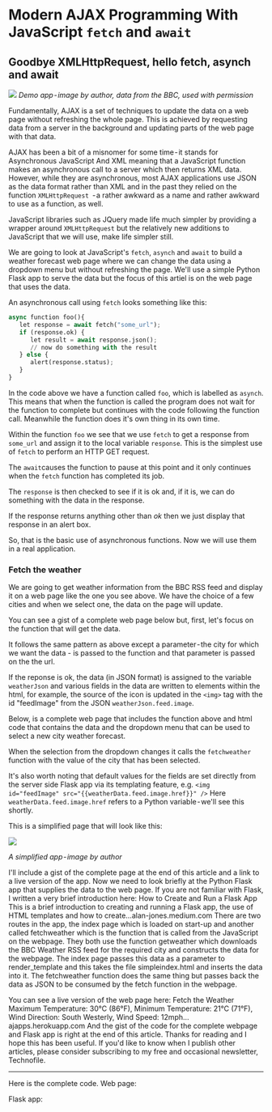 # Modern AJAX Programming With JavaScript ``fetch`` and ``await``

## Goodbye XMLHttpRequest, hello fetch, asynch and await

![](https://github.com/alanjones2/Alan-Jones-article-code/raw/master/ajax/fetchweather.png)
_Demo app - image by author, data from the BBC, used with permission_


Fundamentally, AJAX is a set of techniques to update the data on a web page without refreshing the whole page. This is achieved by requesting data from a server in the background and updating parts of the web page with that data.

AJAX has been a bit of a misnomer for some time - it stands for Asynchronous JavaScript And XML meaning that a JavaScript function makes an asynchronous call to a server which then returns XML data. However, while they are asynchronous, most AJAX applications use JSON as the data format rather than XML and in the past they relied on the function ``XMLHttpRequest ``- a rather awkward as a name and rather awkward to use as a function, as well.

JavaScript libraries such as JQuery made life much simpler by providing a wrapper around ``XMLHttpRequest`` but the relatively new additions to JavaScript that we will use, make life simpler still.

We are going to look at JavaScript's ``fetch``, ``asynch`` and ``await``  to build a weather forecast web page where we can change the data using a dropdown menu but without refreshing the page. We'll use a simple Python Flask app to serve the data but the focus of this artiel is on the web page that uses the data.

An asynchronous call using ``fetch`` looks something like this:

````Python
async function foo(){
   let response = await fetch("some_url");
   if (response.ok) {
      let result = await response.json();  
      // now do something with the result
   } else {
      alert(response.status);
   }
}
````

In the code above we have a function called ``foo``, which is labelled as ``asynch``. This means that when the function is called the program does not wait for the function to complete but continues with the code following the function call. Meanwhile the function does it's own thing in its own time.

Within the function ``foo`` we see that we use ``fetch`` to get a response from ``some_url`` and assign it to the local variable ``response``. This is the simplest use of ``fetch`` to perform an HTTP GET request. 

The ``await``causes the function to pause at this point and it only continues when the ``fetch`` function has completed its job.

The ``response`` is then checked to see if it is ok and, if it is, we can do something with the data in the response.

If the response returns anything other than _ok_ then we just display that response in an alert box.

So, that is the basic use of asynchronous functions. Now we will use them in a real application.

### Fetch the weather
 
We are going to get weather information from the BBC RSS feed and display it on a web page like the one you see above. We have the choice of a few cities and when we select one, the data on the page will update.

You can see a gist of a complete web page below but, first, let's focus on the function that will get the data.

It follows the same pattern as above except a parameter - the city for which we want the data - is passed to the function and that parameter is passed on the the url. 

If the reponse is ok, the data (in JSON format) is assigned to the variable ``weatherJson`` and various fields in the data are written to elements within the html, for example, the source of the icon is updated in the ``<img>`` tag with the id "feedImage" from the JSON ``weatherJson.feed.image``.

Below, is a complete web page that includes the function above and html code that contains the data and the dropdown menu that can be used to select a new city weather forecast. 

When the selection from the dropdown changes it calls the ``fetchweather`` function with the value of the city that has been selected.

It's also worth noting that default values for the fields are set directly from the server side Flask app via its templating feature, e.g.
``<img id="feedImage" src="{{weatherData.feed.image.href}}" />``
Here ``weatherData.feed.image.href`` refers to a Python variable - we'll see this shortly.

This is a simplified page that will look like this:

![](https://github.com/alanjones2/Alan-Jones-article-code/raw/master/ajax/simplefetchweather.png)

_A simplified app - image by author_

I'll include a gist of the complete page at the end of this article and a link to a live version of the app.
Now we need to look briefly at the Python Flask app that supplies the data to the web page. If you are not familiar with Flask, I written a very brief introduction here:
How to Create and Run a Flask App
This is a brief introduction to creating and running a Flask app, the use of HTML templates and how to create…alan-jones.medium.com
There are two routes in the app, the index page which is loaded on start-up and another called fetchweather which is the function that is called from the JavaScript on the webpage. They both use the function getweather which downloads the BBC Weather RSS feed for the required city and constructs the data for the webpage.
The index page passes this data as a parameter to render_template and this takes the file simpleindex.html and inserts the data into it.
The fetchweather function does the same thing but passes back the data as JSON to be consumed by the fetch function in the webpage.

You can see a live version of the web page here:
Fetch the Weather
Maximum Temperature: 30°C (86°F), Minimum Temperature: 21°C (71°F), Wind Direction: South Westerly, Wind Speed: 12mph…ajapps.herokuapp.com
And the gist of the code for the complete webpage and Flask app is right at the end of this article.
Thanks for reading and I hope this has been useful. If you'd like to know when I publish other articles, please consider subscribing to my free and occasional newsletter, Technofile.

---

Here is the complete code.
Web page:

Flask app: